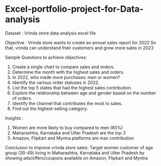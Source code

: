 # Excel-portfolio-project-for-Data-analysis

Dataset : Vrinda store data analysis excel file

Objective : Vrinda store wants to create an annual sales report for 2022 So that, vrinda can understand their customers and grow more sales in 2023

Sample Questions to achieve objectives:
1. Create a single chart to compare sales and orders.
2. Determine the month with the highest sales and orders.
3. In 2022, who made more purchases: men or women?
4. Identify the various order statuses in 2022.
5. List the top 5 states that had the highest sales contribution.
6. Explore the relationship between age and gender based on the number of orders.
7. Identify the channel that contributes the most to sales.
8. Find out the highest-selling category.

Insights :
1. Women are more likely to buy compared to men (65%)
2. Maharashtra, Karnataka and Utter Pradesh are the top 3
3. Amazon, Flipkart and Myntra platforms are max contribution
   
Conclusion to improve vrinda store sales:
Target women customer of age group (30-49) living in Maharashtra, Karnataka and Utter Pradesh by showing ads/offers/coupons available on Amazon, Flipkart and Myntra
